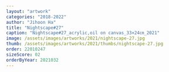 ```yaml
---
layout: "artwork"
categories: "2018-2022"
author: "Jihoon Ha"
title: "Nightscape#27"
caption: "Nightscape#27_acrylic,oil on canvas_33×24㎝_2021"
image: /assets/images/artworks/2021/nightscape-27.jpg
thumb: /assets/images/artworks/2021/thumbs/nightscape-27.jpg
order: 22010247
sizeScore: 02
orderByYear: 2021032
---
```


